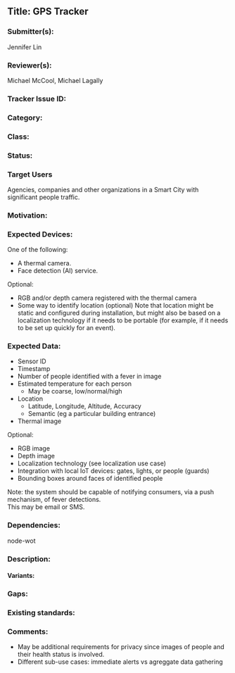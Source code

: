 ## Title: GPS Tracker

### Submitter(s): 

Jennifer Lin

### Reviewer(s):

Michael McCool, Michael Lagally

### Tracker Issue ID:

<please leave blank>

### Category:

<please leave blank>

### Class: 

<please leave blank>

### Status: 

<please leave blank>

### Target Users

Agencies, companies and other organizations in a Smart City with 
significant people traffic.

### Motivation:


### Expected Devices:

One of the following:
* A thermal camera.
* Face detection (AI) service.

Optional:
* RGB and/or depth camera registered with the thermal camera
* Some way to identify location (optional)
Note that location might be static and configured during installation,
but might also be based on a localization technology if it needs to be 
portable (for example, if it needs to be set up quickly for an event).

### Expected Data:

* Sensor ID
* Timestamp
* Number of people identified with a fever in image
* Estimated temperature for each person
   * May be coarse, low/normal/high
* Location
   * Latitude, Longitude, Altitude, Accuracy 
   * Semantic (eg a particular building entrance)
* Thermal image

Optional:
* RGB image
* Depth image
* Localization technology (see localization use case)
* Integration with local IoT devices: gates, lights, or people (guards)
* Bounding boxes around faces of identified people

Note: the system should be capable of notifying consumers,
via a push mechanism, of fever detections.   
This may be email or SMS.

### Dependencies:

node-wot

### Description:


#### Variants:


### Gaps:

<Describe any gaps that are not addressed in the current WoT work items>

### Existing standards:


### Comments:

* May be additional requirements for privacy since images of people and their health status is involved.
* Different sub-use cases: immediate alerts vs agreggate data gathering

